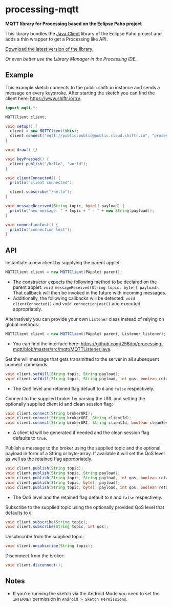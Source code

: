 # processing-mqtt

**MQTT library for Processing based on the Eclipse Paho project**

This library bundles the [Java Client](https://eclipse.org/paho/clients/java/) library of the Eclipse Paho project and adds a thin wrapper to get a Processing like API.

[Download the latest version of the library.](https://github.com/256dpi/processing-mqtt/releases/download/latest/mqtt.zip)

*Or even better use the Library Manager in the Processing IDE.*

## Example

This example sketch connects to the public shiftr.io instance and sends a message on every keystroke. After starting the sketch you can find the client here: <https://www.shiftr.io/try>.

```java
import mqtt.*;

MQTTClient client;

void setup() {
  client = new MQTTClient(this);
  client.connect("mqtt://public:public@public.cloud.shiftr.io", "processing");
}

void draw() {}

void keyPressed() {
  client.publish("/hello", "world");
}

void clientConnected() {
  println("client connected");

  client.subscribe("/hello");
}

void messageReceived(String topic, byte[] payload) {
  println("new message: " + topic + " - " + new String(payload));
}

void connectionLost() {
  println("connection lost");
}

```

## API

Instantiate a new client by supplying the parent applet:

```java
MQTTClient client = new MQTTClient(PApplet parent);
```

- The constructor expects the following method to be declared on the parent applet: `void messageReceived(String topic, byte[] payload)`. That callback will then be invoked in the future with incoming messages.
- Additionally, the following callbacks will be detected: `void clientConnected()` and `void connectionLost()` and executed appropriately.

Alternatively you can provide your own `Listener` class instead of relying on global methods:

```java
MQTTClient client = new MQTTClient(PApplet parent, Listener listener);
```

- You can find the interface here: <https://github.com/256dpi/processing-mqtt/blob/master/src/mqtt/MQTTListener.java>.

Set the will message that gets transmitted to the server in all subsequent connect commands:

```java
void client.setWill(String topic, String payload);
void client.setWill(String topic, String payload, int qos, boolean retained);
```

- The QoS level and retained flag default to `0` and `false` respectively.

Connect to the supplied broker by parsing the URL and setting the optionally supplied client id and clean session flag:

```java
void client.connect(String brokerURI);
void client.connect(String brokerURI, String clientId);
void client.connect(String brokerURI, String clientId, boolean cleanSession);
```

- A client id will be generated if needed and the clean session flag defaults to `true`.

Publish a message to the broker using the supplied topic and the optional payload in form of a String or byte-array. If available it will set the QoS level as well as the retained flag appropriately.

```java
void client.publish(String topic);
void client.publish(String topic, String payload);
void client.publish(String topic, String payload, int qos, boolean retained);
void client.publish(String topic, byte[] payload);
void client.publish(String topic, byte[] payload, int qos, boolean retained);
```

- The QoS level and the retained flag default to `0` and `false` respectively.

Subscribe to the supplied topic using the optionally provided QoS level that defaults to `0`:

```java
void client.subscribe(String topic);
void client.subscribe(String topic, int qos);
```

Unsubscribe from the supplied topic:

```java
void client.unsubscribe(String topic);
```

Disconnect from the broker:

```java
void client.disconnect();
```

## Notes

- If you're running the sketch via the Android Mode you need to set the `INTERNET` permission in `Android > Sketch Permissions`.
